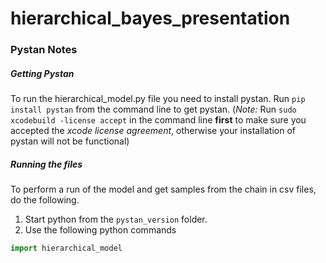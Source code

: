 # hierarchical_bayes_presentation

### Pystan Notes

##### Getting Pystan
To run the hierarchical_model.py file you need to install pystan.
Run `pip install pystan` from the command line to get pystan. (*Note:* Run `sudo xcodebuild -license accept` in the command line **first** to make sure you accepted the *xcode license agreement*, otherwise your installation of pystan will not be functional)

##### Running the files

To perform a run of the model and get samples from the chain in csv files, do the following.
1. Start python from the `pystan_version` folder. 
2. Use the following python commands
```python
import hierarchical_model
``` 
